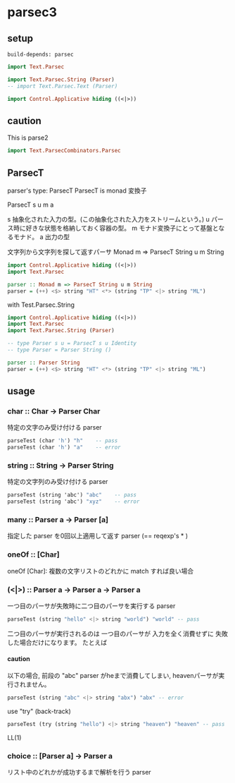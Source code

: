 parsec3
====


## setup

```.cabal
build-depends: parsec
```

```haskell
import Text.Parsec

import Text.Parsec.String (Parser)
-- import Text.Parsec.Text (Parser)

import Control.Applicative hiding ((<|>))
```

## caution

This is parse2

```haskell
import Text.ParsecCombinators.Parsec
```


## ParsecT

parser's type: ParsecT
ParsecT is monad 変換子

ParsecT s u m a

s 抽象化された入力の型。(この抽象化された入力をストリームという。)
u パース時に好きな状態を格納しておく容器の型。
m モナド変換子にとって基盤となるモナド。
a 出力の型


文字列から文字列を探して返すパーサ
Monad m => ParsecT String u m String


```haskell
import Control.Applicative hiding ((<|>))
import Text.Parsec

parser :: Monad m => ParsecT String u m String
parser = (++) <$> string "HT" <*> (string "TP" <|> string "ML")
```


with Test.Parsec.String

```haskell
import Control.Applicative hiding ((<|>))
import Text.Parsec
import Text.Parsec.String (Parser)

-- type Parser s u = ParsecT s u Identity
-- type Parser = Parser String ()

parser :: Parser String
parser = (++) <$> string "HT" <*> (string "TP" <|> string "ML")
```


## usage

### char :: Char -> Parser Char

特定の文字のみ受け付ける parser

```haskell
parseTest (char 'h') "h"    -- pass
parseTest (char 'h') "a"    -- error
```


### string :: String -> Parser String

特定の文字列のみ受け付ける parser

```haskell
parseTest (string 'abc') "abc"    -- pass
parseTest (string 'abc') "xyz"    -- error
```

### many :: Parser a -> Parser [a]

指定した parser を0回以上適用して返す parser (== reqexp's * )


### oneOf :: [Char]

oneOf [Char]: 複数の文字リストのどれかに match すれば良い場合



### (<|>) :: Parser a -> Parser a -> Parser a

一つ目のパーサが失敗時に二つ目のパーサを実行する parser

```haskell
parseTest (string "hello" <|> string "world") "world" -- pass
```

二つ目のパーサが実行されるのは 一つ目のパーサが 入力を全く消費せずに 失敗した場合だけになります。 たとえば


#### caution

以下の場合, 前段の "abc" parser がheまで消費してしまい, heavenパーサが実行されません。
```haskell
parseTest (string "abc" <|> string "abx") "abx" -- error
```

use "try" (back-track)

```haskell
parseTest (try (string "hello") <|> string "heaven") "heaven" -- pass
```

LL(1)


### choice :: [Parser a] -> Parser a

リスト中のどれかが成功するまで解析を行う parser
